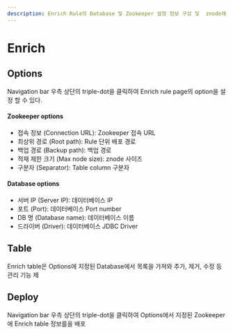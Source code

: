 ```yaml
---
description: Enrich Rule의 Database 및 Zookeeper 설정 정보 구성 및  znode에 배포하기 위한 page.
---
```


# Enrich

## Options

Navigation bar 우측 상단의 triple-dot을 클릭하여 Enrich rule page의 option을 설정 할 수 있다.

#### Zookeeper options

* 접속 정보 (Connection URL): Zookeeper 접속 URL
* 최상위 경로 (Root path): Rule 단위 배포 경로
* 백업 경로 (Backup path): 백업 경로
* 적재 제한 크기 (Max node size): znode 사이즈
* 구분자 (Separator): Table column 구분자

#### Database options

* 서버 IP (Server IP): 데이터베이스 IP
* 포트 (Port): 데이터베이스 Port number
* DB 명 (Database name): 데이터베이스 이름
* 드라이버 (Driver): 데이터베이스 JDBC Driver

## Table

Enrich table은 Options에 지정된 Database에서 목록을 가져와 추가, 제거, 수정 등 관리 기능 제

## Deploy

Navigation bar 우측 상단의 triple-dot을 클릭하여 Options에서 지정된 Zookeeper에 Enrich table 정보를을 배포

